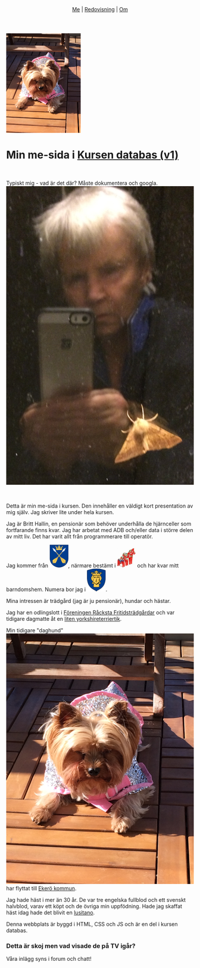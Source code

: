 <!doctype html>
<html lang="sv">
<head>
    <meta charset="utf-8">
    <title>Presentation av min själv i databaskursen </title>
<!--    <link rel="stylesheet" href="style/style_03_color.css"> -->
    <link rel="stylesheet" href="style/style.css">
    <link rel="icon" href="favicon.ico">
</head>

<body>

<header>
    <nav>
        <a href="me.md">Me</a> |
        <a href="redovisning.html">Redovisning</a> |
        <a href="om.html">Om</a>
    </nav>
</header>

<div>
    <img src="img/hund.jpg" id="hund" width="200" alt="hund">
</div>

<div class="rubrikrad">
    <h1>Min me-sida i <a href="https://dbwebb.se/kurser/databas-v1">Kursen databas (v1)</a></h1>
</div>

<div class="min-sida">
<br>
<p>Typiskt mig - vad är det där? Måste dokumentera och googla.<img src="img/me_fjaril.jpg" id="jag" alt="Bild på mig"></p>
<br>
<p>Detta är min me-sida i kursen. Den innehåller en väldigt kort presentation av mig själv. Jag skriver lite under hela kursen.</p>

<p>Jag är Britt Hallin, en pensionär som behöver underhålla de hjärnceller som fortfarande finns kvar. Jag har arbetat med ADB och/eller data i större delen av mitt liv. Det har varit allt från programmerare till operatör.</p>

<p>Jag kommer från <img src="img/1200px-Dalarna_vapen.png" id="dalarna" width="50" alt="dalarna">, närmare bestämt i <img src="img/dalahastar.jpg" id="mora" width="50" alt="mora"> och har kvar mitt barndomshem. Numera bor jag i <img src="img/Sthlm.png" id="sthlm" width="50" alt="sthlm">.</p>

<p>Mina intressen är trädgård (jag är ju pensionär), hundar och hästar.</p>

<p>Jag har en odlingslott i <a href="https://rackstakoloni.se/">Föreningen Råcksta Fritidsträdgårdar</a> och var tidigare dagmatte åt en <a href="https://www.skk.se/sv/hundraser/yorkshireterrier/">liten yorkshireterriertik</a>.
<p>
Min tidigare "daghund" <img src="img/hund.jpg" class="hund" alt="Min tidigare daghund"> har flyttat till <a href="http://www.ekero.se/">Ekerö kommun</a>.</p>
<p>Jag hade häst i mer än 30 år. De var tre engelska fullblod och ett svenskt halvblod, varav ett köpt och de övriga min uppfödning.
Hade jag skaffat häst idag hade det blivit en <a href="http://www.cavalo-lusitano.com/">lusitano</a>.</p>


<p>Denna webbplats är byggd i HTML, CSS och JS och är en del i kursen databas.</p>

<h3>Detta är skoj men vad visade de på TV igår?</h3>

<p>Våra inlägg syns i forum och chatt!</p>

</div>

<p id="message"></p>

<script type="text/javascript" src="js/main.js"></script>
</body>
</html>
